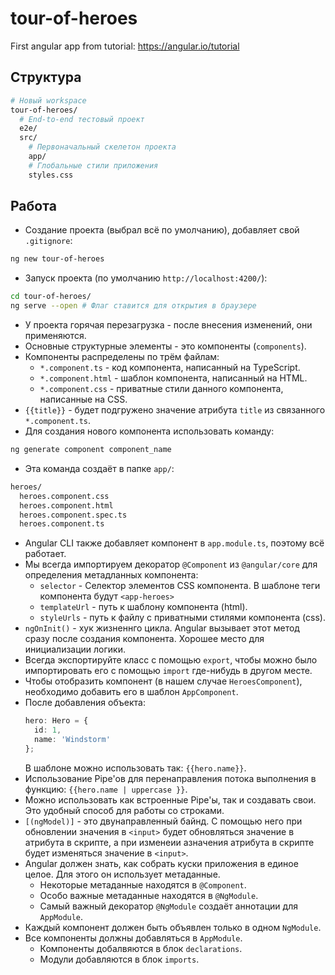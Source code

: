 # tour-of-heroes
First angular app from tutorial: https://angular.io/tutorial

## Структура
```bash
# Новый workspace
tour-of-heroes/
  # End-to-end тестовый проект
  e2e/
  src/
    # Первоначальный скелетон проекта
    app/
    # Глобальные стили приложения
    styles.css
```

## Работа
* Создание проекта (выбрал всё по умолчанию), добавляет свой `.gitignore`:
```bash
ng new tour-of-heroes
```
* Запуск проекта (по умолчанию `http://localhost:4200/`):
```bash
cd tour-of-heroes/
ng serve --open # Флаг ставится для открытия в браузере
```
* У проекта горячая перезагрузка - после внесения изменений, они применяются.
* Основные структурные элементы - это компоненты (`components`).
* Компоненты распределены по трём файлам:
  * `*.component.ts` - код компонента, написанный на TypeScript.
  * `*.component.html` - шаблон компонента, написанный на HTML.
  * `*.component.css` - приватные стили данного компонента, написанные на CSS.
* `{{title}}` - будет подгружено значение атрибута `title` из связанного `*.component.ts`.
* Для создания нового компонента использовать команду:
```bash
ng generate component component_name
```
* Эта команда создаёт в папке `app/`:
```bash
heroes/
  heroes.component.css
  heroes.component.html
  heroes.component.spec.ts
  heroes.component.ts
```
* Angular CLI также добавляет компонент в `app.module.ts`, поэтому всё работает.
* Мы всегда импортируем декоратор `@Component` из `@angular/core` для определения метадланных компонента:
  * `selector` - Селектор элементов CSS компонента. В шаблоне теги компонента будут `<app-heroes>`
  * `templateUrl` - путь к шаблону компонента (html).
  * `styleUrls` - путь к файлу с приватными стилями компонента (css).
* `ngOnInit()` - хук жизненнго цикла. Angular вызывает этот метод сразу после создания компонента. Хорошее место для инициализации логики.
* Всегда экспортируйте класс с помощью `export`, чтобы можно было импортировать его с помощью `import` где-нибудь в другом месте.
* Чтобы отобразить компонент (в нашем случае `HeroesComponent`), необходимо добавить его в шаблон `AppComponent`.
* После добавления объекта:
  ```typescript
  hero: Hero = {
    id: 1,
    name: 'Windstorm'
  };
  ```
  В шаблоне можно использовать так: `{{hero.name}}`.
* Использование Pipe'ов для перенаправления потока выполнения в функцию: `{{hero.name | uppercase }}`.
* Можно использовать как встроенные Pipe'ы, так и создавать свои. Это удобный способ для работы со строками.
* `[(ngModel)]` - это двунаправленный байнд. С помощью него при обновлении значения в `<input>` будет обновляться значение в атрибута в скрипте, а при изменеии азначения атрибута в скрипте будет изменяться значение в `<input>`.
* Angular должен знать, как собрать куски приложения в единое целое. Для этого он использует метаданные.
  * Некоторые метаданные находятся в `@Component`.
  * Особо важные метаданные находятся в `@NgModule`.
  * Самый важный декоратор `@NgModule` создаёт аннотации для `AppModule`.
* Каждый компонент должен быть объявлен только в одном `NgModule`.
* Все компоненты должны добавляться в `AppModule`.
  * Компоненты добалвяются в блок `declarations`.
  * Модули добавляются в блок `imports`.